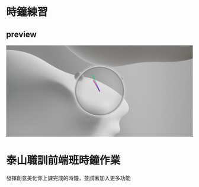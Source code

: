 # 時鐘練習
## preview
![image](https://github.com/wdaweb/js_clock-iiQvQii/blob/master/img/preview.png)
# 泰山職訓前端班時鐘作業
發揮創意美化你上課完成的時鐘，並試著加入更多功能  